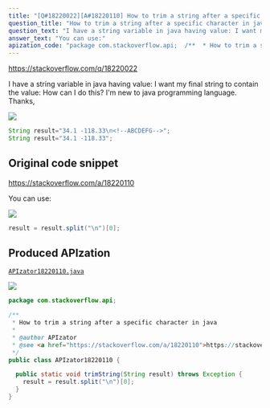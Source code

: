 ```yaml
---
title: "[Q#18220022][A#18220110] How to trim a string after a specific character in java"
question_title: "How to trim a string after a specific character in java"
question_text: "I have a string variable in java having value: I want my final string to contain the value: How can I do this? I'm new to java programming language. Thanks,"
answer_text: "You can use:"
apization_code: "package com.stackoverflow.api;  /**  * How to trim a string after a specific character in java  *  * @author APIzator  * @see <a href=\"https://stackoverflow.com/a/18220110\">https://stackoverflow.com/a/18220110</a>  */ public class APIzator18220110 {    public static void trimString(String result) throws Exception {     result = result.split(\"\\n\")[0];   } }"
---
```


https://stackoverflow.com/q/18220022

I have a string variable in java having value:
I want my final string to contain the value:
How can I do this? I&#x27;m new to java programming language.
Thanks,


<div class="code-logo"><img src="/stackoverflow.png" /></div>

```java
String result="34.1 -118.33\n<!--ABCDEFG-->";
String result="34.1 -118.33";
```


## Original code snippet

https://stackoverflow.com/a/18220110

You can use:

<div class="code-logo"><img src="/stackoverflow.png" /></div>

```java
result = result.split("\n")[0];
```

## Produced APIzation

[`APIzator18220110.java`](https://github.com/blind-papers/apization-temp-data/raw/main/search/APIzator18220110.java)

<div class="code-logo"><img src="/apizator.png" /></div>

```java
package com.stackoverflow.api;

/**
 * How to trim a string after a specific character in java
 *
 * @author APIzator
 * @see <a href="https://stackoverflow.com/a/18220110">https://stackoverflow.com/a/18220110</a>
 */
public class APIzator18220110 {

  public static void trimString(String result) throws Exception {
    result = result.split("\n")[0];
  }
}

```